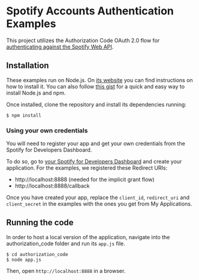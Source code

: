 # Spotify Accounts Authentication Examples

This project utilizes the Authorization Code OAuth 2.0 flow for [authenticating against the Spotify Web API](https://developer.spotify.com/web-api/authorization-guide/).

## Installation

These examples run on Node.js. On [its website](http://www.nodejs.org/download/) you can find instructions on how to install it. You can also follow [this gist](https://gist.github.com/isaacs/579814) for a quick and easy way to install Node.js and npm.

Once installed, clone the repository and install its dependencies running:

    $ npm install

### Using your own credentials
You will need to register your app and get your own credentials from the Spotify for Developers Dashboard.

To do so, go to [your Spotify for Developers Dashboard](https://beta.developer.spotify.com/dashboard) and create your application. For the examples, we registered these Redirect URIs:

* http://localhost:8888 (needed for the implicit grant flow)
* http://localhost:8888/callback

Once you have created your app, replace the `client_id`, `redirect_uri` and `client_secret` in the examples with the ones you get from My Applications.

## Running the code
In order to host a local version of the application, navigate into the authorization_code folder and run its `app.js` file.

    $ cd authorization_code
    $ node app.js

Then, open `http://localhost:8888` in a browser.
